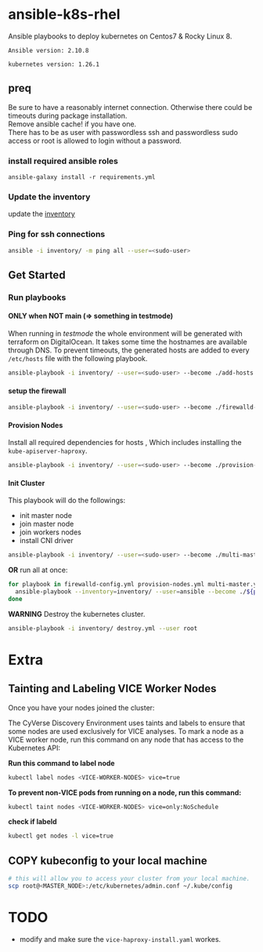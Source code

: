 # ansible-k8s-rhel
Ansible playbooks to deploy kubernetes on Centos7 & Rocky Linux 8.

`Ansible version: 2.10.8`

`kubernetes version: 1.26.1`

## preq

Be sure to have a reasonably internet connection. Otherwise there could be timeouts during package installation.  
Remove ansible cache! if you have one.  
There has to be as user with passwordless ssh and passwordless sudo access or root is allowed to login without a password.

### install required ansible roles

`ansible-galaxy install -r requirements.yml`

### Update the inventory

update the [inventory](./inventory\hosts)

### Ping for ssh connections

```bash
ansible -i inventory/ -m ping all --user=<sudo-user>
```

## Get Started

### Run playbooks

#### ONLY when NOT main (=> something in testmode)

When running in *testmode* the whole environment will be generated with terraform on DigitalOcean. It takes some time
the hostnames are available through DNS. To prevent timeouts, the generated hosts are added to every `/etc/hosts` file
with the following playbook.

```bash
ansible-playbook -i inventory/ --user=<sudo-user> --become ./add-hosts.yml
```

#### setup the firewall

```bash
ansible-playbook -i inventory/ --user=<sudo-user> --become ./firewalld-config.yml
```

#### Provision Nodes 
Install all required dependencies for hosts , Which includes installing the `kube-apiserver-haproxy`.

```bash
ansible-playbook -i inventory/ --user=<sudo-user> --become ./provision-nodes.yml
```

#### Init Cluster
This playbook will do the followings:
* init master node
* join master node
* join workers nodes
* install CNI driver

```bash
ansible-playbook -i inventory/ --user=<sudo-user> --become ./multi-master.yml
```

**OR** run all at once:

```bash
for playbook in firewalld-config.yml provision-nodes.yml multi-master.yml;do
  ansible-playbook --inventory=inventory/ --user=ansible --become ./${playbook}
done
```


**WARNING**
Destroy the kubernetes cluster.

```bash
ansible-playbook -i inventory/ destroy.yml --user root
```

# Extra

## Tainting and Labeling VICE Worker Nodes
Once you have your nodes joined the cluster:

The CyVerse Discovery Environment uses taints and labels to ensure that some nodes are used exclusively for VICE
analyses. To mark a node as a VICE worker node, run this command on any node that has access to the Kubernetes API:

**Run this command to label node**
```bash
kubectl label nodes <VICE-WORKER-NODES> vice=true
```

**To prevent non-VICE pods from running on a node, run this command:**
```bash
kubectl taint nodes <VICE-WORKER-NODES> vice=only:NoSchedule
```

**check if labeld**
```bash
kubectl get nodes -l vice=true
```

## COPY kubeconfig to your local machine
```bash
# this will allow you to access your cluster from your local machine.
scp root@<MASTER_NODE>:/etc/kubernetes/admin.conf ~/.kube/config
```


# TODO
* modify and make sure the `vice-haproxy-install.yaml` workes.

